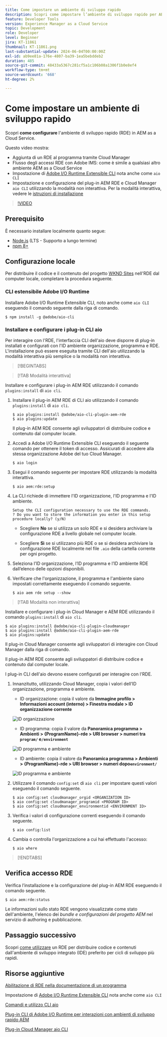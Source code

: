 ```yaml
---
title: Come impostare un ambiente di sviluppo rapido
description: Scopri come impostare l’ambiente di sviluppo rapido per AEM as a Cloud Service.
feature: Developer Tools
version: Experience Manager as a Cloud Service
topic: Development
role: Developer
level: Beginner
jira: KT-11861
thumbnail: KT-11861.png
last-substantial-update: 2024-06-04T00:00:00Z
exl-id: ab9ee81a-176e-4807-ba39-1ea5bebddeb2
duration: 485
source-git-commit: 48433a5367c281cf5a1c106b08a1306f1b0e8ef4
workflow-type: tm+mt
source-wordcount: '668'
ht-degree: 2%

---
```


# Come impostare un ambiente di sviluppo rapido

Scopri **come configurare** l&#39;ambiente di sviluppo rapido (RDE) in AEM as a Cloud Service.

Questo video mostra:

- Aggiunta di un RDE al programma tramite Cloud Manager
- Flusso degli accessi RDE con Adobe IMS: come è simile a qualsiasi altro ambiente AEM as a Cloud Service
- Impostazione di [Adobe I/O Runtime Extensible CLI](https://developer.adobe.com/runtime/docs/guides/tools/cli_install/) nota anche come `aio CLI`
- Impostazione e configurazione del plug-in AEM RDE e Cloud Manager `aio CLI` utilizzando la modalità non interattiva. Per la modalità interattiva, vedere le [istruzioni di installazione](#setup-the-aem-rde-plugin)

>[!VIDEO](https://video.tv.adobe.com/v/3415490?quality=12&learn=on)

## Prerequisito

È necessario installare localmente quanto segue:

- [Node.js](https://nodejs.org/it/) (LTS - Supporto a lungo termine)
- [npm 8+](https://docs.npmjs.com/)

## Configurazione locale

Per distribuire il codice e il contenuto del progetto [WKND Sites](https://github.com/adobe/aem-guides-wknd#aem-wknd-sites-project) nell&#39;RDE dal computer locale, completare la procedura seguente.

### CLI estensibile Adobe I/O Runtime

Installare Adobe I/O Runtime Extensible CLI, noto anche come `aio CLI` eseguendo il comando seguente dalla riga di comando.

```shell
$ npm install -g @adobe/aio-cli
```

### Installare e configurare i plug-in CLI aio

Per interagire con l&#39;RDE, l&#39;interfaccia CLI dell&#39;aio deve disporre di plug-in installati e configurati con l&#39;ID ambiente organizzazione, programma e RDE. L&#39;installazione può essere eseguita tramite CLI dell&#39;aio utilizzando la modalità interattiva più semplice o la modalità non interattiva.

>[!BEGINTABS]

>[!TAB Modalità interattiva]

Installare e configurare i plug-in AEM RDE utilizzando il comando `plugins:install` di `aio cli`.

1. Installare il plug-in AEM RDE di CLI aio utilizzando il comando `plugins:install` di `aio cli`.

   ```shell
   $ aio plugins:install @adobe/aio-cli-plugin-aem-rde    
   $ aio plugins:update
   ```

   Il plug-in AEM RDE consente agli sviluppatori di distribuire codice e contenuto dal computer locale.

2. Accedi a Adobe I/O Runtime Extensible CLI eseguendo il seguente comando per ottenere il token di accesso. Assicurati di accedere alla stessa organizzazione Adobe del tuo Cloud Manager.

   ```shell
   $ aio login
   ```

3. Esegui il comando seguente per impostare RDE utilizzando la modalità interattiva.

   ```shell
   $ aio aem:rde:setup
   ```

4. La CLI richiede di immettere l&#39;ID organizzazione, l&#39;ID programma e l&#39;ID ambiente.

   ```shell
   Setup the CLI configuration necessary to use the RDE commands.
   ? Do you want to store the information you enter in this setup procedure locally? (y/N)
   ```

   - Scegliere __No__ se si utilizza un solo RDE e si desidera archiviare la configurazione RDE a livello globale nel computer locale.

   - Scegliere __Sì__ se si utilizzano più RDE o se si desidera archiviare la configurazione RDE localmente nel file `.aio` della cartella corrente per ogni progetto.

5. Seleziona l’ID organizzazione, l’ID programma e l’ID ambiente RDE dall’elenco delle opzioni disponibili.

6. Verificare che l&#39;organizzazione, il programma e l&#39;ambiente siano impostati correttamente eseguendo il comando seguente.

   ```shell
   $ aio aem rde setup --show
   ```

>[!TAB Modalità non interattiva]

Installare e configurare i plug-in Cloud Manager e AEM RDE utilizzando il comando `plugins:install` di `aio cli`.

```shell
$ aio plugins:install @adobe/aio-cli-plugin-cloudmanager
$ aio plugins:install @adobe/aio-cli-plugin-aem-rde
$ aio plugins:update
```

Il plug-in Cloud Manager consente agli sviluppatori di interagire con Cloud Manager dalla riga di comando.

Il plug-in AEM RDE consente agli sviluppatori di distribuire codice e contenuto dal computer locale.

I plug-in CLI dell&#39;aio devono essere configurati per interagire con l&#39;RDE.

1. Innanzitutto, utilizzando Cloud Manager, copia i valori dell’ID organizzazione, programma e ambiente.

   - ID organizzazione: copia il valore da **Immagine profilo > Informazioni account (interno) > Finestra modale > ID organizzazione corrente**

   ![ID organizzazione](./assets/Org-ID.png)

   - ID programma: copia il valore da **Panoramica programma > Ambienti > {ProgramName}-rde > URI browser > numeri tra `program/` e`/environment`**

   ![ID programma e ambiente](./assets/Program-Environment-Id.png)

   - ID ambiente: copia il valore da **Panoramica programma > Ambienti > {ProgramName}-rde > URI browser > numeri dopo`environment/`**

   ![ID programma e ambiente](./assets/Program-Environment-Id.png)

1. Utilizzare il comando `config:set` di `aio cli` per impostare questi valori eseguendo il comando seguente.

   ```shell
   $ aio config:set cloudmanager_orgid <ORGANIZATION ID>
   $ aio config:set cloudmanager_programid <PROGRAM ID>
   $ aio config:set cloudmanager_environmentid <ENVIRONMENT ID>
   ```

1. Verifica i valori di configurazione correnti eseguendo il comando seguente.

   ```shell
   $ aio config:list
   ```

1. Cambia o controlla l&#39;organizzazione a cui hai effettuato l&#39;accesso:

   ```shell
   $ aio where
   ```

>[!ENDTABS]

## Verifica accesso RDE

Verifica l’installazione e la configurazione del plug-in AEM RDE eseguendo il comando seguente.

```shell
$ aio aem:rde:status
```

Le informazioni sullo stato RDE vengono visualizzate come stato dell&#39;ambiente, l&#39;elenco dei _bundle e configurazioni del progetto AEM_ nel servizio di authoring e pubblicazione.

## Passaggio successivo

Scopri [come utilizzare](./how-to-use.md) un RDE per distribuire codice e contenuti dall&#39;ambiente di sviluppo integrato (IDE) preferito per cicli di sviluppo più rapidi.


## Risorse aggiuntive

[Abilitazione di RDE nella documentazione di un programma](https://experienceleague.adobe.com/docs/experience-manager-cloud-service/content/implementing/developing/rapid-development-environments.html?lang=it#enabling-rde-in-a-program)

Impostazione di [Adobe I/O Runtime Extensible CLI](https://developer.adobe.com/runtime/docs/guides/tools/cli_install/) nota anche come `aio CLI`

[Comandi e utilizzo CLI aio](https://github.com/adobe/aio-cli#usage)

[Plug-in CLI di Adobe I/O Runtime per interazioni con ambienti di sviluppo rapido AEM](https://github.com/adobe/aio-cli-plugin-aem-rde#aio-cli-plugin-aem-rde)

[Plug-in Cloud Manager aio CLI](https://github.com/adobe/aio-cli-plugin-cloudmanager)
